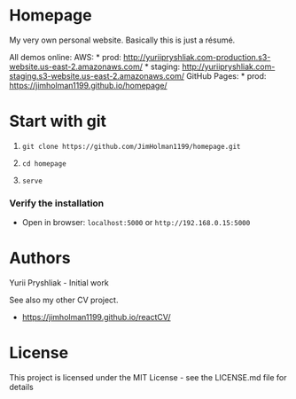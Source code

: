 # Homepage
My very own personal website. Basically this is just a résumé.

All demos online:
AWS:
    * prod: http://yuriipryshliak.com-production.s3-website.us-east-2.amazonaws.com/
    * staging: http://yuriipryshliak.com-staging.s3-website.us-east-2.amazonaws.com/
GitHub Pages: 
    * prod: https://jimholman1199.github.io/homepage/

# Start with **git**

1. `git clone https://github.com/JimHolman1199/homepage.git`

2. `cd homepage`

3. `serve`

### Verify the installation

* Open in browser: `localhost:5000` or `http://192.168.0.15:5000 `

# Authors
Yurii Pryshliak - Initial work 

  See also my other CV project.
  * https://jimholman1199.github.io/reactCV/

# License
This project is licensed under the MIT License - see the LICENSE.md file for details
